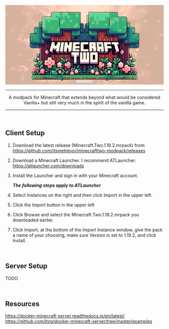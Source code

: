 
![Minecraft Two](./assets/mctwo-banner.png)  

---

<center>
A modpack for Minecraft that extends beyond what would be considered Vanilla+ but still very much in the spirit of the vanilla game.
</center>

---
<br>

## Client Setup

 1. Download the latest release (Minecraft.Two.1.19.2.mrpack) from:  
https://github.com/itsmetrevor/minecrafttwo-modpack/releases

 2. Download a Minecraft Launcher. I recommend ATLauncher:  
https://atlauncher.com/downloads

 3. Install the Launcher and sign in with your Minecraft account.

    **_The following steps apply to ATLauncher_**  

 4. Select Instances on the right and then click Import in the upper left.

 5. Click the Import button in the upper left

 6. Click Browse and select the Minecraft.Two.1.19.2.mrpack you downloaded earlier.

 7. Click Import, at the bottom of the Import Instance window, give the pack a name of your choosing, make sure Version is set to 1.19.2, and click Install.

<br>

## Server Setup
TODO

<br>

## Resources

https://docker-minecraft-server.readthedocs.io/en/latest/  
https://github.com/itzg/docker-minecraft-server/tree/master/examples  
